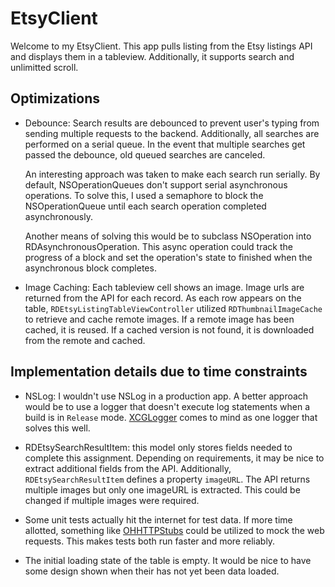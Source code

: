 # EtsyClient

Welcome to my EtsyClient.  This app pulls listing from the Etsy listings API and displays them in a tableview. Additionally, it supports search and unlimitted scroll.

## Optimizations

- Debounce: Search results are debounced to prevent user's typing from sending multiple requests to the backend.  Additionally, all searches are performed on a serial queue.  In the event that multiple searches get passed the debounce, old queued searches are canceled.

  An interesting approach was taken to make each search run serially.  By default, NSOperationQueues don't support serial asynchronous operations.  To solve this, I used a semaphore to block the NSOperationQueue until each search operation completed asynchronously.  

  Another means of solving this would be to subclass NSOperation into RDAsynchronousOperation.  This async operation could track the progress of a block and set the operation's state to finished when the asynchronous block completes.

- Image Caching: Each tableview cell shows an image.  Image urls are returned from the API for each record.  As each row appears on the table, `RDEtsyListingTableViewController` utilized `RDThumbnailImageCache` to retrieve and cache remote images.  If a remote image has been cached, it is reused.  If a cached version is not found, it is downloaded from the remote and cached.

## Implementation details due to time constraints

- NSLog: I wouldn't use NSLog in a production app.  A better approach would be to use a logger that doesn't execute log statements when a build is in `Release` mode.  [XCGLogger](https://github.com/DaveWoodCom/XCGLogge) comes to mind as one logger that solves this well.

- RDEtsySearchResultItem: this model only stores fields needed to complete this assignment.  Depending on requirements, it may be nice to extract additional fields from the API.  Additionally, `RDEtsySearchResultItem` defines a property `imageURL`.  The API returns multiple images but only one imageURL is extracted.  This could be changed if multiple images were required.

- Some unit tests actually hit the internet for test data.  If more time allotted, something like [OHHTTPStubs](https://github.com/AliSoftware/OHHTTPStubs) could be utilized to mock the web requests.  This makes tests both run faster and more reliably.

- The initial loading state of the table is empty.  It would be nice to have some design shown when their has not yet been data loaded.
